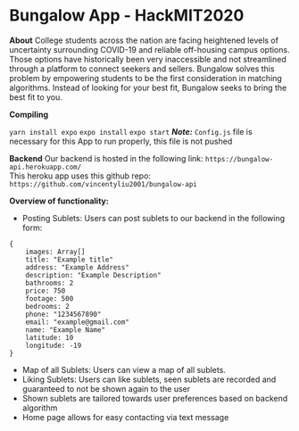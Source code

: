 <h1>Bungalow App - HackMIT2020</h1>

**About**
College students across the nation are facing heightened levels of uncertainty surrounding COVID-19 and reliable off-housing campus options. Those options have historically been very inaccessible and not streamlined through a platform to connect seekers and sellers. Bungalow solves this problem by empowering students to be the first consideration in matching algorithms. Instead of looking for your best fit, Bungalow seeks to bring the best fit to you.

**Compiling**

```yarn install expo```
```expo install```
```expo start```
***Note:*** ```Config.js``` file is necessary for this App to run properly, this file is not pushed


**Backend**
Our backend is hosted in the following link:
```https://bungalow-api.herokuapp.com/```  
This heroku app uses this github repo:
```https://github.com/vincentyliu2001/bungalow-api```

**Overview of functionality:**
* Posting Sublets: Users can post sublets to our backend in the following form:
```
{
	images: Array[]
	title: "Example title"
	address: "Example Address"
	description: "Example Description"
	bathrooms: 2
	price: 750
	footage: 500
	bedrooms: 2
	phone: "1234567890"
	email: "example@gmail.com"
	name: "Example Name"
	latitude: 10
	longitude: -19
}
```
* Map of all Sublets: Users can view a map of all sublets.
* Liking Sublets: Users can like sublets, seen sublets are recorded and guaranteed to not be shown again to the user
* Shown sublets are tailored towards user preferences based on backend algorithm
* Home page allows for easy contacting via text message
